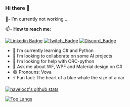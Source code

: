 <!--- [![profile](https://cr-ss-service.azurewebsites.net/api/ScreenShot?widget=summary&username=abel13)]()-->

### Hi there 👋

💼- I’m currently not working ... 
<!--<br/>
[![Accurate Badge](https://i.ytimg.com/vi/eLeFN2EkkB0/maxresdefault.jpg)](https://rawicz.com.ua/)
<br/>-->

📫- <b>How to reach me:</b> <br/>

[![Linkedin Badge](https://img.shields.io/badge/%20-LinkedIn-blue?style=for-the-badge&logo=linkedin)](https://www.linkedin.com/in/vovan-r-24505b11a/)
[![Twitch_Badge](https://img.shields.io/badge/-Twitch-ddd?style=for-the-badge&logo=twitch)](https://www.twitch.tv/antartick)
[![Discord_Badge](https://img.shields.io/badge/-Discord-333?style=for-the-badge&logo=discord)](https://discord.gg/cTvKBVDE8a)

<!--[![YouTube_Badge](https://img.shields.io/badge/-YouTube-red?style=for-the-badge&logo=youtube)](https://www.youtube.com/designcomwpf)-->

- 🌱 I’m currently learning C# and Python
- 👯 I’m looking to collaborate on some AI projects
- 🤔 I’m looking for help with ORC-python
- 💬 Ask me about WF, WPF and Material design on C#
- 😄 Pronouns: Vova
- ⚡ Fun fact: The heart of a blue whale the size of a car

[![havelocz's github stats](https://github-readme-stats.vercel.app/api?username=havelockz&show_icons=true&theme=gotham)](https://github.com/havelockz/github-readme-stats)

 <!--[![stats](https://cr-skills-chart-widget.azurewebsites.net/api/api?username=havelockz)]()-->
 [![Top Langs](https://github-readme-stats.vercel.app/api/top-langs/?username=havelockz&layout=compact&theme=tokyonight)](https://github.com/havelockz/github-readme-stats)

<!--[![havelockz's wakatime stats](https://github-readme-stats.vercel.app/api/wakatime?username=havelockz)](https://github.com/havelockz/github-readme-stats)-->
